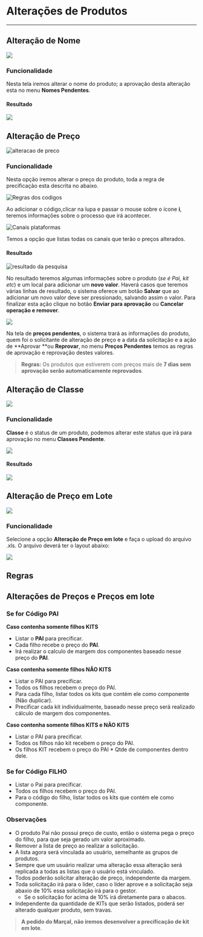 # Alterações de Produtos

---

## Alteração de Nome

![](http://developers.connectparts.com.br/imagens/alteracoesProdutoAlteracaoNome.png)

### Funcionalidade

Nesta tela iremos alterar o nome do produto; a aprovação desta alteração esta no menu **Nomes Pendentes**.

#### Resultado

![](http://developers.connectparts.com.br/imagens/solicitacaoNomePendente02.png)

## Alteração de Preço

![alteracao de preco](http://developers.connectparts.com.br/imagens/SolicitarAlteracaoDeProduto02.png)

### Funcionalidade

Nesta opção iremos alterar o preço do produto, toda a regra de precificação esta descrita no abaixo.

![Regras dos codigos](http://developers.connectparts.com.br/imagens/alteracaoPrecos01.png)

Ao adicionar o código,clicar na lupa e passar o mouse sobre o ícone **i**, teremos informações sobre o processo que irá acontecer.

![Canais plataformas](http://developers.connectparts.com.br/imagens/alteracaoPrecos02.png)

Temos a opção que listas todas os canais que terão o preços alterados.

#### Resultado

![resultado da pesquisa](http://developers.connectparts.com.br/imagens/alteracaoPrecos03.png)

No resultado teremos algumas informações sobre o produto (_se é Pai, kit etc_) e um local para adicionar um **novo valor**. Haverá casos que teremos várias linhas de resultado, o sistema oferece um botão **Salvar** que ao adicionar um novo valor deve ser pressionado, salvando assim o valor. Para finalizar esta ação clique no botão **Enviar para aprovação** ou **Cancelar operação e remover**.


![](http://developers.connectparts.com.br/imagens/comercialSolicitacaoPrecoPendente02.png)

Na tela de **preços pendentes**, o sistema trará as informações do produto, quem foi o solicitante de alteração de preço e a data da solicitação e a ação de **Aprovar **ou **Reprovar**, no menu **Preços Pendentes** temos as regras de aprovação e reprovação destes valores.

> **Regras:** Os produtos que estiverem com preços mais de **7 dias sem aprovação serão automaticamente reprovados**. 

## Alteração de Classe

![](http://developers.connectparts.com.br/imagens/SolicitarAlteracaoDeProduto03.png)

### Funcionalidade

**Classe** é o status de um produto, podemos alterar este status que irá para aprovação no menu **Classes Pendente**.

![](http://developers.connectparts.com.br/imagens/resultadoAlteracaoClasse.png)

#### Resultado

![](http://developers.connectparts.com.br/imagens/comercialSolicatacoesClassesPendentes02.png)
    
## Alteração de Preço em Lote

![](http://developers.connectparts.com.br/imagens/SolicitarAlteracaoDeProduto04.png)

### Funcionalidade

Selecione a opção **Alteração de Preço em lote** e faça o upload do arquivo .xls. O arquivo deverá ter o layout abaixo:

![](http://developers.connectparts.com.br/imagens/modeloAlteracaoEmLote.png)
    

## Regras

## Alterações de Preços e Preços em lote 

### Se for Código PAI

**Caso contenha somente filhos KITS**

- Listar o **PAI** para precificar.
- Cada filho recebe o preço do **PAI**.
- Irá realizar o calculo de margem dos componentes baseado nesse preço do **PAI**.

**Caso contenha somente filhos NÃO KITS**

- Listar o PAI para precificar.
- Todos os filhos recebem o preço do PAI.
- Para cada filho, listar todos os kits que contém ele como componente (Não duplicar).
- Precificar cada kit individualmente, baseado nesse preço será realizado cálculo de margem dos componentes.

**Caso contenha somente filhos KITS e NÃO KITS**

- Listar o PAI para precificar.
- Todos os filhos não kit recebem o preço do PAI.
- Os filhos KIT recebem o preço do PAI * Qtde de componentes dentro dele.

### Se for Código FILHO

- Listar o Pai para precificar.
- Todos os filhos recebem o preço do PAI.
- Para o código do filho, listar todos os kits que contém ele como componente.

### Observações

- O produto Pai não possui preço de custo, então o sistema pega o preço do filho, para que seja gerado um valor aproximado.
- Remover a lista de preço ao realizar a solicitação.
- A lista agora será vinculada ao usuário, semelhante as grupos de produtos.
- Sempre que um usuário realizar uma alteração essa alteração será replicada a todas as listas que o usuário está vinculado.
- Todos poderão solicitar alteração de preço, independente da margem.
- Toda solicitação irá para o líder, caso o líder aprove e a solicitação seja abaxio de 10% essa solicitação irá para o gestor.
	- Se o solicitação for acima de 10% irá diretamente para o abacos.
- Independente da quantidade de KITs que serão listados, poderá ser alterado qualquer produto, sem travas.

> **A pedido do Marçal, não iremos desenvolver a precificação de kit em lote**.
